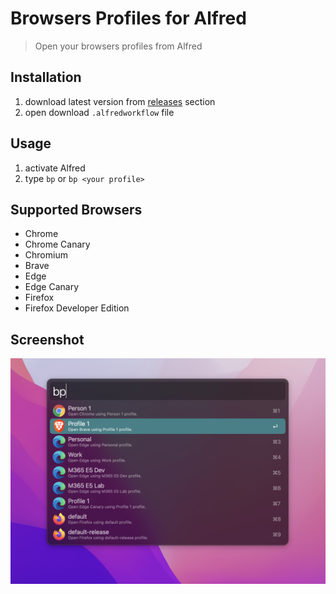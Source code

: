 # Browsers Profiles for Alfred
> Open your browsers profiles from Alfred


## Installation
1. download latest version from [releases](https://github.com/skydiver/alfred-browsers-profiles/releases) section
2. open download `.alfredworkflow` file

## Usage
1. activate Alfred
2. type `bp` or `bp <your profile>`

## Supported Browsers
* Chrome
* Chrome Canary
* Chromium
* Brave
* Edge
* Edge Canary
* Firefox
* Firefox Developer Edition

## Screenshot
![Workflow Screenshot](screenshot.png)
